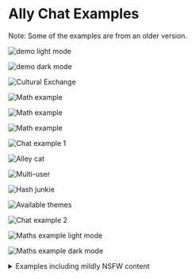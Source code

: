 # Ally Chat Examples

Note: Some of the examples are from an older version.

![demo light mode](demo-light.png)

![demo dark mode](demo-dark.png)

![Cultural Exchange](exchange.png)

![Math example](models.png)

![Math example](photos.png)

![Math example](math.png)

![Chat example 1](ally_chat_0.png)

![Alley cat](alley-cat.png)

![Multi-user](ally1.png)

![Hash junkie](hashjunkie.png)

![Available themes](themes.jpg)

![Chat example 2](ally_chat_1.png)

![Maths example light mode](math-light-mode.png)

![Maths example dark mode](math-dark-mode.png)

<details>
<summary>Examples including mildly NSFW content</summary>
![violence?](violence.png)

![Chat example 3](ally_chat_2.png)

![Chat example 4](ally_chat_3.png)
</details>
